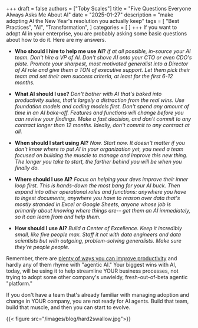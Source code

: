 +++
draft = false
authors = ["Toby Scales"]
title = "Five Questions Everyone Always Asks Me About AI"
date = "2025-01-27"
description = "make adopting AI the New Year's resolution you actually keep"
tags = [
    "Best Practices",
    "AI",
    "Transformation",
]
categories = [
]
+++
If you want to adopt AI in your enterprise, you are probably asking some basic questions about how to do it. Here are my answers. 

- **Who should I hire to help me use AI?** 
_If at all possible, in-source your AI team. Don't hire a VP of AI. Don't shove AI onto your CTO or even CDO's plate. Promote your sharpest, most motivated generalist into a Director of AI role and give them a TON of executive support. Let them pick their team and set their own success criteria, at least for the first 6-12 months._

- **What AI should I use?** 
_Don't bother with AI that's baked into productivity suites, that's largely a distraction from the real wins. Use foundation models and coding models first. Don't spend any amount of time in an AI bake-off. Features and functions will change before you can review your findings. Make a fast decision, and don't commit to any contract longer than 12 months. Ideally, don't commit to any contract at all._

- **When should I start using AI?** 
_Now. Start now. It doesn't matter if you don't know where to put AI in your organization yet, you need a team focused on building the muscle to manage and improve this new thing. The longer you take to start, the farther behind you will be when you finally do._

- **Where should I use AI?** 
_Focus on helping your devs improve their inner loop first. This is hands-down the most bang for your AI buck. Then expand into other operational roles and functions: anywhere you have to ingest documents, anywhere you have to reason over data that's mostly stranded in Excel or Google Sheets, anyone whose job is primarily about knowing where things are-- get them an AI immediately, so it can learn from and help them._

- **How should I use AI?** 
 _Build a Center of Excellence. Keep it incredibly small, like five people max. Staff it not with data engineers and data scientists but with outgoing, problem-solving generalists. Make sure they're people people._

Remember, there are [plenty of ways you can improve productivity](https://www.tobyscales.com/posts/coding-with-ai/) and hardly any of them rhyme with "agentic AI." Your biggest wins with AI, today, will be using it to help streamline YOUR business processes, not trying to adopt some other company's unwieldy, fresh-out-of-beta agentic "platform." 

If you don't have a team that's already familiar with managing adoption and change in YOUR company, you are not ready for AI agents. Build that team, build that muscle, and then you can start to evolve.

{{< figure src="/images/blog/hard2swallow.jpg">}}
